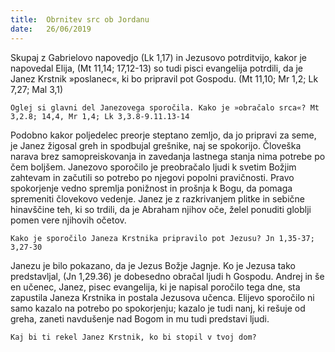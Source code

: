 ```yaml
---
title:  Obrnitev src ob Jordanu
date:   26/06/2019
---
```


Skupaj z Gabrielovo napovedjo (Lk 1,17) in Jezusovo potrditvijo, kakor je napovedal Elija, (Mt 11,14; 17,12-13) so tudi pisci evangelija potrdili, da je Janez Krstnik »poslanec«, ki bo pripravil pot Gospodu. (Mt 11,10; Mr 1,2; Lk 7,27; Mal 3,1)

`Oglej si glavni del Janezovega sporočila. Kako je »obračalo srca«? Mt 3,2.8; 14,4, Mr 1,4; Lk 3,3.8-9.11.13-14`

Podobno kakor poljedelec preorje steptano zemljo, da jo pripravi za seme, je Janez žigosal greh in spodbujal grešnike, naj se spokorijo. Človeška narava brez samopreiskovanja in zavedanja lastnega stanja nima potrebe po čem boljšem. Janezovo sporočilo je preobračalo ljudi k svetim Božjim zahtevam in začutili so potrebo po njegovi popolni pravičnosti. Pravo spokorjenje vedno spremlja ponižnost in prošnja k Bogu, da pomaga spremeniti človekovo vedenje. Janez je z razkrivanjem plitke in sebične hinavščine teh, ki so trdili, da je Abraham njihov oče, želel ponuditi globlji pomen vere njihovih očetov.

`Kako je sporočilo Janeza Krstnika pripravilo pot Jezusu? Jn 1,35-37; 3,27-30`

Janezu je bilo pokazano, da je Jezus Božje Jagnje. Ko je Jezusa tako predstavljal, (Jn 1,29.36) je dobesedno obračal ljudi h Gospodu. Andrej in še en učenec, Janez, pisec evangelija, ki je napisal poročilo tega dne, sta zapustila Janeza Krstnika in postala Jezusova učenca. Elijevo sporočilo ni samo kazalo na potrebo po spokorjenju; kazalo je tudi nanj, ki rešuje od greha, zaneti navdušenje nad Bogom in mu tudi predstavi ljudi.

`Kaj bi ti rekel Janez Krstnik, ko bi stopil v tvoj dom?`
